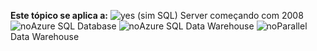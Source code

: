 **Este tópico se aplica a:** ![yes](media/yes-icon.png "sim") \(sim SQL\) Server começando com 2008 ![no](media/no-icon.png "não")Azure SQL Database ![no](media/no-icon.png "não")Azure SQL Data Warehouse ![no](media/no-icon.png "não")Parallel Data Warehouse
